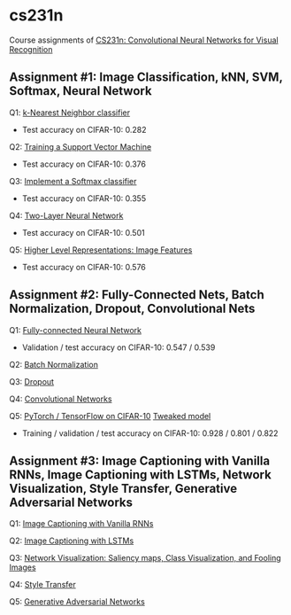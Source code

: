 # cs231n

Course assignments of [CS231n: Convolutional Neural Networks for Visual Recognition](http://cs231n.github.io/)

## Assignment #1: Image Classification, kNN, SVM, Softmax, Neural Network
Q1: [k-Nearest Neighbor classifier](assignments/assignment1/knn.ipynb)
- Test accuracy on CIFAR-10: 0.282

Q2: [Training a Support Vector Machine](assignments/assignment1/svm.ipynb)
- Test accuracy on CIFAR-10: 0.376

Q3: [Implement a Softmax classifier](assignments/assignment1/softmax.ipynb)
- Test accuracy on CIFAR-10: 0.355

Q4: [Two-Layer Neural Network](assignments/assignment1/two_layer_net.ipynb)
- Test accuracy on CIFAR-10: 0.501

Q5: [Higher Level Representations: Image Features](assignments/assignment1/features.ipynb)
- Test accuracy on CIFAR-10: 0.576

## Assignment #2: Fully-Connected Nets, Batch Normalization, Dropout, Convolutional Nets
Q1: [Fully-connected Neural Network](assignments/assignment2/FullyConnectedNets.ipynb)
- Validation / test accuracy on CIFAR-10: 0.547 / 0.539

Q2: [Batch Normalization](assignments/assignment2/BatchNormalization.ipynb)

Q3: [Dropout](assignments/assignment2/Dropout.ipynb)

Q4: [Convolutional Networks](assignments/assignment2/ConvolutionalNetworks.ipynb)

Q5: [PyTorch / TensorFlow on CIFAR-10](assignments/assignment2/TensorFlow.ipynb) [Tweaked model](assignments/assignment2/TensorFlow_my_model.ipynb)
- Training / validation / test accuracy on CIFAR-10: 0.928 / 0.801 / 0.822

## Assignment #3: Image Captioning with Vanilla RNNs, Image Captioning with LSTMs, Network Visualization, Style Transfer, Generative Adversarial Networks
Q1: [Image Captioning with Vanilla RNNs](assignments/assignment3/RNN_Captioning.ipynb)

Q2: [Image Captioning with LSTMs](assignments/assignment3/LSTM_Captioning.ipynb)

Q3: [Network Visualization: Saliency maps, Class Visualization, and Fooling Images](assignments/assignment3/NetworkVisualization-TensorFlow.ipynb)

Q4: [Style Transfer](assignments/assignment3/StyleTransfer-TensorFlow.ipynb)

Q5: [Generative Adversarial Networks](assignments/assignment3/GANs-TensorFlow.ipynb)
